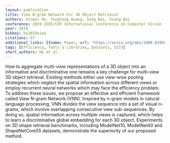 ```yaml
---
layout: publication
title: View N-gram Network For 3D Object Retrieval
authors: Xinwei He, Tengteng Huang, Song Bai, Xiang Bai
conference: 2019 IEEE/CVF International Conference on Computer Vision (ICCV)
year: 2019
bibkey: he2019view
citations: 57
additional_links: [{name: Paper, url: 'https://arxiv.org/abs/1908.01958'}]
tags: [Efficiency, Tools & Libraries, Datasets, ICCV]
short_authors: He et al.
---
```

How to aggregate multi-view representations of a 3D object into an
informative and discriminative one remains a key challenge for multi-view 3D
object retrieval. Existing methods either use view-wise pooling strategies
which neglect the spatial information across different views or employ
recurrent neural networks which may face the efficiency problem. To address
these issues, we propose an effective and efficient framework called View
N-gram Network (VNN). Inspired by n-gram models in natural language processing,
VNN divides the view sequence into a set of visual n-grams, which involve
overlapping consecutive view sub-sequences. By doing so, spatial information
across multiple views is captured, which helps to learn a discriminative global
embedding for each 3D object. Experiments on 3D shape retrieval benchmarks,
including ModelNet10, ModelNet40 and ShapeNetCore55 datasets, demonstrate the
superiority of our proposed method.
